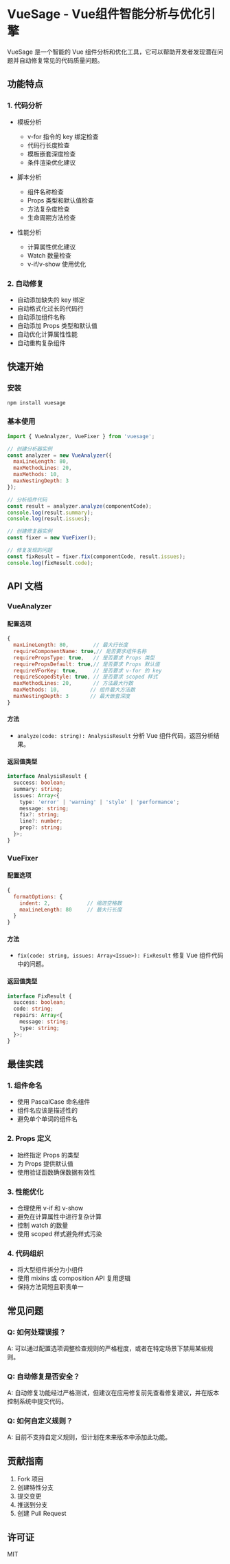 # VueSage - Vue组件智能分析与优化引擎

VueSage 是一个智能的 Vue 组件分析和优化工具，它可以帮助开发者发现潜在问题并自动修复常见的代码质量问题。

## 功能特点

### 1. 代码分析
- 模板分析
  - v-for 指令的 key 绑定检查
  - 代码行长度检查
  - 模板嵌套深度检查
  - 条件渲染优化建议

- 脚本分析
  - 组件名称检查
  - Props 类型和默认值检查
  - 方法复杂度检查
  - 生命周期方法检查

- 性能分析
  - 计算属性优化建议
  - Watch 数量检查
  - v-if/v-show 使用优化

### 2. 自动修复
- 自动添加缺失的 key 绑定
- 自动格式化过长的代码行
- 自动添加组件名称
- 自动添加 Props 类型和默认值
- 自动优化计算属性性能
- 自动重构复杂组件

## 快速开始

### 安装
```bash
npm install vuesage
```

### 基本使用
```javascript
import { VueAnalyzer, VueFixer } from 'vuesage';

// 创建分析器实例
const analyzer = new VueAnalyzer({
  maxLineLength: 80,
  maxMethodLines: 20,
  maxMethods: 10,
  maxNestingDepth: 3
});

// 分析组件代码
const result = analyzer.analyze(componentCode);
console.log(result.summary);
console.log(result.issues);

// 创建修复器实例
const fixer = new VueFixer();

// 修复发现的问题
const fixResult = fixer.fix(componentCode, result.issues);
console.log(fixResult.code);
```

## API 文档

### VueAnalyzer

#### 配置选项
```javascript
{
  maxLineLength: 80,        // 最大行长度
  requireComponentName: true,// 是否要求组件名称
  requirePropsType: true,   // 是否要求 Props 类型
  requirePropsDefault: true,// 是否要求 Props 默认值
  requireVForKey: true,     // 是否要求 v-for 的 key
  requireScopedStyle: true, // 是否要求 scoped 样式
  maxMethodLines: 20,       // 方法最大行数
  maxMethods: 10,          // 组件最大方法数
  maxNestingDepth: 3       // 最大嵌套深度
}
```

#### 方法
- `analyze(code: string): AnalysisResult`
  分析 Vue 组件代码，返回分析结果。

#### 返回值类型
```typescript
interface AnalysisResult {
  success: boolean;
  summary: string;
  issues: Array<{
    type: 'error' | 'warning' | 'style' | 'performance';
    message: string;
    fix?: string;
    line?: number;
    prop?: string;
  }>;
}
```

### VueFixer

#### 配置选项
```javascript
{
  formatOptions: {
    indent: 2,            // 缩进空格数
    maxLineLength: 80     // 最大行长度
  }
}
```

#### 方法
- `fix(code: string, issues: Array<Issue>): FixResult`
  修复 Vue 组件代码中的问题。

#### 返回值类型
```typescript
interface FixResult {
  success: boolean;
  code: string;
  repairs: Array<{
    message: string;
    type: string;
  }>;
}
```

## 最佳实践

### 1. 组件命名
- 使用 PascalCase 命名组件
- 组件名应该是描述性的
- 避免单个单词的组件名

### 2. Props 定义
- 始终指定 Props 的类型
- 为 Props 提供默认值
- 使用验证函数确保数据有效性

### 3. 性能优化
- 合理使用 v-if 和 v-show
- 避免在计算属性中进行复杂计算
- 控制 watch 的数量
- 使用 scoped 样式避免样式污染

### 4. 代码组织
- 将大型组件拆分为小组件
- 使用 mixins 或 composition API 复用逻辑
- 保持方法简短且职责单一

## 常见问题

### Q: 如何处理误报？
A: 可以通过配置选项调整检查规则的严格程度，或者在特定场景下禁用某些规则。

### Q: 自动修复是否安全？
A: 自动修复功能经过严格测试，但建议在应用修复前先查看修复建议，并在版本控制系统中提交代码。

### Q: 如何自定义规则？
A: 目前不支持自定义规则，但计划在未来版本中添加此功能。

## 贡献指南

1. Fork 项目
2. 创建特性分支
3. 提交变更
4. 推送到分支
5. 创建 Pull Request

## 许可证

MIT 